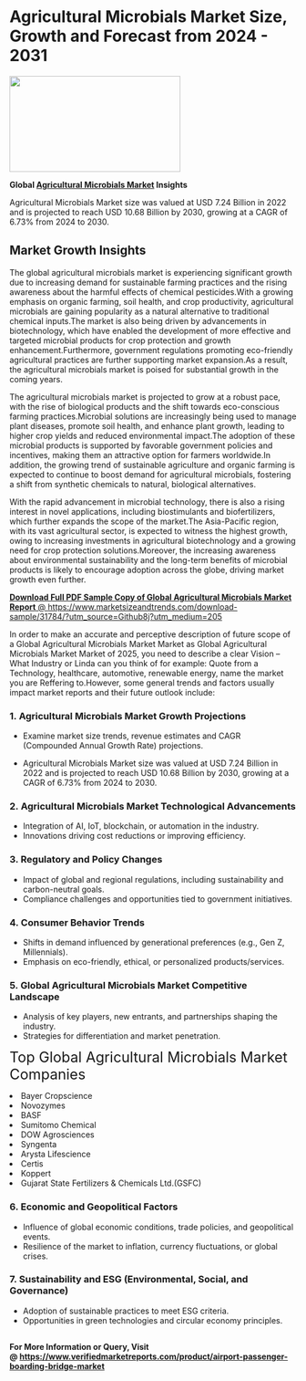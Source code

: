 <H1>Agricultural Microbials Market Size, Growth and Forecast from 2024 - 2031</H1><img class="aligncenter size-medium wp-image-584254" src="https://thirdeyenews.in/wp-content/uploads/2024/09/Global-Market-Research-300x168.jpeg" alt="" width="300" height="168" /><p><strong>Global&nbsp;<a href="https://www.marketsizeandtrends.com/download-sample/31784/?utm_source=Github8j?utm_medium=205">Agricultural Microbials Market</a> Insights</strong></p><p>Agricultural Microbials Market size was valued at USD 7.24 Billion in 2022 and is projected to reach USD 10.68 Billion by 2030, growing at a CAGR of 6.73% from 2024 to 2030.</p><p><h2>Market Growth Insights</h2> <p>The global agricultural microbials market is experiencing significant growth due to increasing demand for sustainable farming practices and the rising awareness about the harmful effects of chemical pesticides.With a growing emphasis on organic farming, soil health, and crop productivity, agricultural microbials are gaining popularity as a natural alternative to traditional chemical inputs.The market is also being driven by advancements in biotechnology, which have enabled the development of more effective and targeted microbial products for crop protection and growth enhancement.Furthermore, government regulations promoting eco-friendly agricultural practices are further supporting market expansion.As a result, the agricultural microbials market is poised for substantial growth in the coming years.</p> <p><a href="#"></a></p> <p>The agricultural microbials market is projected to grow at a robust pace, with the rise of biological products and the shift towards eco-conscious farming practices.Microbial solutions are increasingly being used to manage plant diseases, promote soil health, and enhance plant growth, leading to higher crop yields and reduced environmental impact.The adoption of these microbial products is supported by favorable government policies and incentives, making them an attractive option for farmers worldwide.In addition, the growing trend of sustainable agriculture and organic farming is expected to continue to boost demand for agricultural microbials, fostering a shift from synthetic chemicals to natural, biological alternatives.</p> <p>With the rapid advancement in microbial technology, there is also a rising interest in novel applications, including biostimulants and biofertilizers, which further expands the scope of the market.The Asia-Pacific region, with its vast agricultural sector, is expected to witness the highest growth, owing to increasing investments in agricultural biotechnology and a growing need for crop protection solutions.Moreover, the increasing awareness about environmental sustainability and the long-term benefits of microbial products is likely to encourage adoption across the globe, driving market growth even further.</p> <p><a href="#"></p><p><span class=""><strong>Download Full PDF Sample Copy of Global Agricultural Microbials Market Report</strong> @ <a href="https://www.marketsizeandtrends.com/download-sample/31784/?utm_source=Github8j?utm_medium=205" target="_blank">https://www.marketsizeandtrends.com/download-sample/31784/?utm_source=Github8j?utm_medium=205</a></span></p><p>In order to make an accurate and perceptive description of future scope of a Global&nbsp;Agricultural Microbials Market Market as Global&nbsp;Agricultural Microbials Market Market of 2025, you need to describe a clear Vision &ndash; What Industry or Linda can you think of for example: Quote from a Technology, healthcare, automotive, renewable energy, name the market you are Reffering to.However, some general trends and factors usually impact market reports and their future outlook include:</p><h3>1.&nbsp;<strong>Agricultural Microbials Market Growth Projections</strong></h3><ul><li>Examine market size trends, revenue estimates and CAGR (Compounded Annual Growth Rate) projections.</li><li><p>Agricultural Microbials Market size was valued at USD 7.24 Billion in 2022 and is projected to reach USD 10.68 Billion by 2030, growing at a CAGR of 6.73% from 2024 to 2030.</p></li></ul><h3>2.&nbsp;<strong>Agricultural Microbials Market Technological Advancements</strong></h3><ul><li>Integration of AI, IoT, blockchain, or automation in the industry.</li><li>Innovations driving cost reductions or improving efficiency.</li></ul><h3>3.&nbsp;<strong>Regulatory and Policy Changes</strong></h3><ul><li>Impact of global and regional regulations, including sustainability and carbon-neutral goals.</li><li>Compliance challenges and opportunities tied to government initiatives.</li></ul><h3>4.&nbsp;<strong>Consumer Behavior Trends</strong></h3><ul><li>Shifts in demand influenced by generational preferences (e.g., Gen Z, Millennials).</li><li>Emphasis on eco-friendly, ethical, or personalized products/services.</li></ul><h3>5.&nbsp;<strong>Global Agricultural Microbials Market Competitive Landscape</strong></h3><ul><li>Analysis of key players, new entrants, and partnerships shaping the industry.</li><li>Strategies for differentiation and market penetration.</li></ul><p data-pm-slice="1 1 []"><span style="color: inherit; font-family: inherit; font-size: 25px;">Top Global Agricultural Microbials Market Companies</span></p><div class="" data-test-id=""><p><li>Bayer Cropscience</li><li> Novozymes</li><li> BASF</li><li> Sumitomo Chemical</li><li> DOW Agrosciences</li><li> Syngenta</li><li> Arysta Lifescience</li><li> Certis</li><li> Koppert</li><li> Gujarat State Fertilizers & Chemicals Ltd.(GSFC)</li></p></div><h3>6.&nbsp;<strong>Economic and Geopolitical Factors</strong></h3><ul><li>Influence of global economic conditions, trade policies, and geopolitical events.</li><li>Resilience of the market to inflation, currency fluctuations, or global crises.</li></ul><h3>7.&nbsp;<strong>Sustainability and ESG (Environmental, Social, and Governance)</strong></h3><ul><li>Adoption of sustainable practices to meet ESG criteria.</li><li>Opportunities in green technologies and circular economy principles.</li></ul><h2><strong style="font-size: 14px;">For More Information or Query, Visit @&nbsp;</strong><a style="background-color: #ffffff; font-size: 14px;" href="https://www.marketsizeandtrends.com/report/agricultural-microbials-market/" target="_blank">https://www.verifiedmarketreports.com/product/airport-passenger-boarding-bridge-market</a></h2>